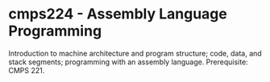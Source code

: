 # cmps224 - Assembly Language Programming
Introduction to machine architecture and program structure; code, data,  and stack segments; programming with an assembly language.  Prerequisite: CMPS 221. 
